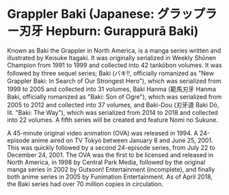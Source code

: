 # Grappler Baki (Japanese: グラップラー刃牙 Hepburn: Gurappurā Baki)

Known as Baki the Grappler in North America, is a manga series written and illustrated by Keisuke Itagaki. It was originally serialized in Weekly Shōnen Champion from 1991 to 1999 and collected into 42 tankōbon volumes. It was followed by three sequel series; Baki (バキ!!, officially romanized as "New Grappler Baki: In Search of Our Strongest Hero"), which was serialized from 1999 to 2005 and collected into 31 volumes, Baki Hanma (範馬刃牙 Hanma Baki, officially romanized as "Baki: Son of Ogre"), which was serialized from 2005 to 2012 and collected into 37 volumes, and Baki-Dou (刃牙道 Baki Dō, lit. "Baki: The Way"), which was serialized from 2014 to 2018 and collected into 22 volumes. A fifth series will be created and feature Nomi no Sukune.

A 45-minute original video animation (OVA) was released in 1994. A 24-episode anime aired on TV Tokyo between January 8 and June 25, 2001. This was quickly followed by a second 24-episode series, from July 22 to December 24, 2001. The OVA was the first to be licensed and released in North America, in 1998 by Central Park Media, followed by the original manga series in 2002 by Gutsoon! Entertainment (incomplete), and finally both anime series in 2005 by Funimation Entertainment. As of April 2018, the Baki series had over 70 million copies in circulation.
